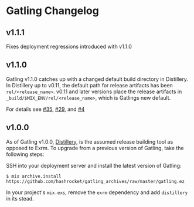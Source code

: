 # Gatling Changelog

## v1.1.1

Fixes deployment regressions introduced with v1.1.0

## v1.1.0

Gatling v1.1.0 catches up with a changed default build directory in Distillery.
In Distillery up to v0.11, the default path for release artifacts has been `rel/<release_name>`.
v0.11 and later versions place the release artifacts in `_build/$MIX_ENV/rel/<release_name>`, which is Gatlings new default.

For details see
[#35](https://github.com/hashrocket/gatling/pull/35),
[#29](https://github.com/hashrocket/gatling/issues/29), and
[#4](https://github.com/hashrocket/gatling/issues/4#issuecomment-257626656)

## v1.0.0

As of Gatling v1.0.0, [Distillery](https://github.com/bitwalker/distillery), is
the assumed release building tool as opposed to Exrm.
To upgrade from a previous version of Gatling, take the following steps:

SSH into your deployment server and install the latest version of Gatling:

```
$ mix archive.install https://github.com/hashrocket/gatling_archives/raw/master/gatling.ez
```

In your project's `mix.exs`, remove the `exrm` dependency and add `distillery`
in its stead.
